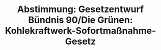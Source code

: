 ---
abstimmung:
  abstimmung: 3
  bundestagssitzung: 108
  datum: 28. Juni 2019
  legislaturperiode: 19
categories:
- Todo
data:
- title: Abstimmungsergebnis 20190628_3-data.pdf
  url: /res/2021-btw/abstimmungsergebnisse/20190628_3-data.pdf
- title: Abstimmungsergebnis 20190628_3_xls-data.xls
  url: /res/2021-btw/abstimmungsergebnisse/20190628_3_xls-data.xls
- title: Abstimmungsergebnis 20190628_3_xls-datacsv
  url: /res/2021-btw/abstimmungsergebnisse/csv/20190628_3_xls-datacsv
ergebnis:
  AfD:
    enthaltung: 0
    gesamt: 91
    ja: 0
    nein: 81
    nichtabgegeben: 10
    ungueltig: 0
  Bündnis 90/Die Grünen:
    enthaltung: 0
    gesamt: 67
    ja: 61
    nein: 0
    nichtabgegeben: 6
    ungueltig: 0
  Die Linke:
    enthaltung: 59
    gesamt: 69
    ja: 0
    nein: 0
    nichtabgegeben: 10
    ungueltig: 0
  FDP:
    enthaltung: 0
    gesamt: 80
    ja: 0
    nein: 59
    nichtabgegeben: 21
    ungueltig: 0
  cdu/csu:
    enthaltung: 1
    gesamt: 246
    ja: 0
    nein: 214
    nichtabgegeben: 31
    ungueltig: 0
  file: 20190628_3_xls-data.xls
  fraktionslos:
    enthaltung: 0
    gesamt: 4
    ja: 1
    nein: 2
    nichtabgegeben: 1
    ungueltig: 0
  spd:
    enthaltung: 0
    gesamt: 152
    ja: 0
    nein: 123
    nichtabgegeben: 29
    ungueltig: 0
layout: abstimmung
links:
- title: Link zu bundestag.de
  url: https://www.bundestag.de/parlament/plenum/abstimmung/abstimmung?id=612
preview: 'Deutscher Bundestag


  108. Sitzung des Deutschen Bundestages

  am Freitag, 28. Juni 2019


  Endgültiges Ergebnis der Namentlichen Abstimmung Nr. 3


  Gesetzentwurf der Abgeordneten Oliver Krischer, Annalena Baerbock, Lisa Badum,

  weiterer Abgeordneter und der Fraktion BÜNDNIS 90/DIE GRÜNEN

  Entwurf eines Ersten Gesetzes zur Beendigung des Betriebs von Kohlekraftwerken zur

  Stromerzeugung (Kohlekraftwerk-Sofortmaßnahme-Gesetz)

  Drs. 19/9920 und 19/11174'
tags:
- Todo
title: 'Abstimmung: Gesetzentwurf Bündnis 90/Die Grünen: Kohlekraftwerk-Sofortmaßnahme-Gesetz'
---